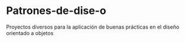 # Patrones-de-dise-o
Proyectos diversos para la aplicación de buenas prácticas en el diseño orientado a objetos
